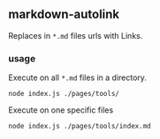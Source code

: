 ## markdown-autolink

Replaces in `*.md` files urls with Links.


### usage
Execute on all `*.md` files in a directory.

```
node index.js ./pages/tools/
```

Execute on one specific files

```
node index.js ./pages/tools/index.md

```
